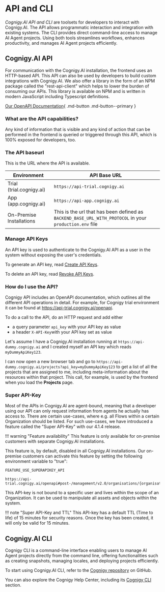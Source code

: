 # API and CLI

_Cognigy.AI API and CLI_ are toolsets for developers to interact with Cognigy.AI. The API allows programmatic interaction and integration with existing systems. The CLI provides direct command-line access to manage AI Agent projects. Using both tools streamlines workflows, enhances productivity, and manages AI Agent projects efficiently.

## Cognigy.AI API

For communication with the Cognigy.AI installation, the frontend uses an HTTP-based API.
This API can also be used by developers to build custom integrations with Cognigy.AI. We also offer a library in the form of an NPM package called the "rest-api-client" which helps to lower the burden of consuming our APIs. This library is available on NPM and is written in modern JavaScript including Typescript definitions.

[Our OpenAPI Documentation](https://api-trial.cognigy.ai/openapi){ .md-button .md-button--primary }

### What are the API capabilities?

Any kind of information that is visible and any kind of action that can be performed in the frontend is queried or triggered through this API, which is 100% exposed for developers, too.

### The API baseurl

This is the URL where the API is available.

| Environment              | API Base URL                                                                                            |
|--------------------------|---------------------------------------------------------------------------------------------------------|
| Trial (trial.cognigy.ai) | `https://api-trial.cognigy.ai`                                                                          |
| App (app.cognigy.ai)     | `https://api-app.cognigy.ai`                                                                            |
| On-Premise Installations | This is the url that has been defined as `BACKEND_BASE_URL_WITH_PROTOCOL` in your `production.env` file | 

### Manage API Keys

An API key is used to authenticate to the Cognigy.AI API as a user in the system without exposing the user's credentials.

To generate an API key, read [Create API Keys](../administer/user-menu/my-profile.md#create-api-keys).

To delete an API key, read [Revoke API Keys](../administer/user-menu/my-profile.md#revoke-api-keys).

### How do I use the API?

Cognigy API includes an OpenAPI documentation, which outlines all the different API operations in detail. For example, for Cognigy trial environment it can be found at https://api-trial.cognigy.ai/openapi.

To do a call to the API, do an HTTP request and add either
- a query parameter `api_key` with your API key as value
- a header `X-API-Key`with your API key set as value

Let's assume I have a Cognigy.AI installation running at `https://api-dummy.cognigy.ai` and I created myself an API key which reads `myDummyApiKey123`.

I can now open a new browser tab and go to `https://api-dummy.cognigy.ai/projects?api_key=myDummyApiKey123` to get a list of all the projects that are assigned to me, including meta-information about the resources within that project.
This call, for example, is used by the frontend when you load the **Projects** page.

### Super API-Key

Most of the APIs in Cognigy.AI are agent-bound,
meaning that a developer using our API can only request information from agents he actually has access to.
There are certain use-cases, where e.g. all Flows within a certain Organization should be listed.
For such use-cases, we have introduced a feature called the "Super API-Key" with our 4.1.4 release.

!!! warning "Feature availability"
    This feature is only available for on-premise customers with separate Cognigy.AI installations.

This feature is, by default, disabled in all Cognigy.AI installations. Our on-premise customers can activate this feature by setting the following environment variable to "true":

````JavaScript
FEATURE_USE_SUPERAPIKEY_API
````

````
https://api-trial.cognigy.ai/openapi#post-/management/v2.0/organisations/{organisationId}/apikeys
````

This API-key is not bound to a specific user and lives within the scope of an Organization. It can be used to manipulate all assets and objects within the system.

!!! note "Super API-Key and TTL"
    This API-key has a default TTL (Time to life) of 15 minutes for security reasons. Once the key has been created, it will only be valid for 15 minutes.

## Cognigy.AI CLI

Cognigy CLI is a command-line interface enabling users to manage AI Agent projects directly from the command line, offering functionalities such as creating snapshots, managing locales, and deploying projects efficiently.

To start using Cognigy.AI CLI, refer to the [Cognigy repository](https://github.com/Cognigy/Cognigy-CLI) on GitHub.

You can also explore the Cognigy Help Center, including its [Cognigy CLI](https://support.cognigy.com/hc/en-us/sections/360004745359-Cognigy-CLI) section.